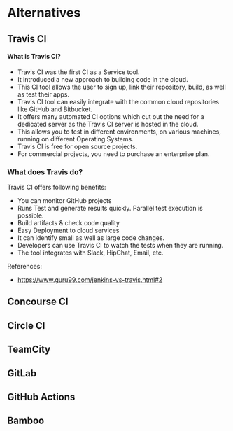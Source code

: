 # Alternatives

## Travis CI
#### What is Travis CI?
- Travis CI was the first CI as a Service tool. 
- It introduced a new approach to building code in the cloud. 
- This CI tool allows the user to sign up, link their repository, build, as well as test their apps.
- Travis CI tool can easily integrate with the common cloud repositories like GitHub and Bitbucket. 
- It offers many automated CI options which cut out the need for a dedicated server as the Travis CI server is hosted in the cloud. 
- This allows you to test in different environments, on various machines, running on different Operating Systems.
- Travis CI is free for open source projects. 
- For commercial projects, you need to purchase an enterprise plan.

### What does Travis do?
Travis CI offers following benefits:
- You can monitor GitHub projects
- Runs Test and generate results quickly. Parallel test execution is possible.
- Build artifacts & check code quality
- Easy Deployment to cloud services
- It can identify small as well as large code changes.
- Developers can use Travis CI to watch the tests when they are running.
- The tool integrates with Slack, HipChat, Email, etc.



References:
- https://www.guru99.com/jenkins-vs-travis.html#2

## Concourse CI

## Circle CI

## TeamCity

## GitLab

## GitHub Actions

## Bamboo

